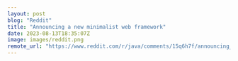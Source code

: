 ```yaml
---
layout: post
blog: "Reddit"
title: "Announcing a new minimalist web framework"
date: 2023-08-13T18:35:07Z
image: images/reddit.png
remote_url: "https://www.reddit.com/r/java/comments/15q6h7f/announcing_a_new_minimalist_web_framework/"
---
```

